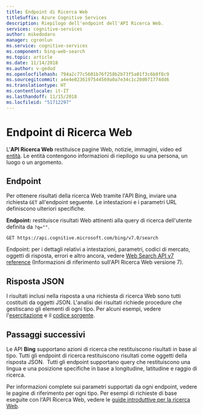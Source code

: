 ```yaml
---
title: Endpoint di Ricerca Web
titleSuffix: Azure Cognitive Services
description: Riepilogo dell'endpoint dell'API Ricerca Web.
services: cognitive-services
author: mikedodaro
manager: cgronlun
ms.service: cognitive-services
ms.component: bing-web-search
ms.topic: article
ms.date: 11/14/2018
ms.author: v-gedod
ms.openlocfilehash: 794a2c77c5601b76f258b2b73f5a01f3c6b8f8c9
ms.sourcegitcommit: a4e4e0236197544569a0a7e34c1c20d071774dd6
ms.translationtype: HT
ms.contentlocale: it-IT
ms.lasthandoff: 11/15/2018
ms.locfileid: "51712297"
---
```

# <a name="web-search-endpoint"></a>Endpoint di Ricerca Web

L'**API Ricerca Web** restituisce pagine Web, notizie, immagini, video ed [entità](https://docs.microsoft.com/azure/cognitive-services/bing-entities-search/search-the-web). Le entità contengono informazioni di riepilogo su una persona, un luogo o un argomento.

## <a name="endpoint"></a>Endpoint

Per ottenere risultati della ricerca Web tramite l'API Bing, inviare una richiesta `GET` all'endpoint seguente. Le intestazioni e i parametri URL definiscono ulteriori specifiche.

**Endpoint:** restituisce risultati Web attinenti alla query di ricerca dell'utente definita da `?q=""`.

```http
GET https://api.cognitive.microsoft.com/bing/v7.0/search
```

Endpoint: per i dettagli relativi a intestazioni, parametri, codici di mercato, oggetti di risposta, errori e altro ancora, vedere [Web Search API v7 reference](https://docs.microsoft.com/rest/api/cognitiveservices/bing-web-api-v7-reference) (Informazioni di riferimento sull'API Ricerca Web versione 7).

## <a name="response-json"></a>Risposta JSON

I risultati inclusi nella risposta a una richiesta di ricerca Web sono tutti costituiti da oggetti JSON. L'analisi dei risultati richiede procedure che gestiscano gli elementi di ogni tipo. Per alcuni esempi, vedere l'[esercitazione](https://docs.microsoft.com/azure/cognitive-services/bing-web-search/tutorial-bing-web-search-single-page-app) e il [codice sorgente](https://github.com/Azure-Samples/cognitive-services-REST-api-samples/tree/master/Tutorials/Bing-Web-Search).

## <a name="next-steps"></a>Passaggi successivi

Le API **Bing** supportano azioni di ricerca che restituiscono risultati in base al tipo. Tutti gli endpoint di ricerca restituiscono risultati come oggetti della risposta JSON.  Tutti gli endpoint supportano query che restituiscono una lingua e una posizione specifiche in base a longitudine, latitudine e raggio di ricerca.

Per informazioni complete sui parametri supportati da ogni endpoint, vedere le pagine di riferimento per ogni tipo.
Per esempi di richieste di base eseguite con l'API Ricerca Web, vedere le [guide introduttive per la ricerca Web](https://docs.microsoft.com/azure/cognitive-services/bing-web-search/search-the-web).
